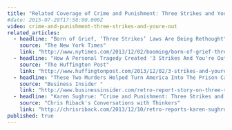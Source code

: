 ```yaml
---
title: "Related Coverage of Crime and Punishment: Three Strikes and You’re Out"
#date: 2015-07-29T17:58:00.000Z
video: crime-and-punishment-three-strikes-and-youre-out
related_articles:
  - headline: "Born of Grief, ‘Three Strikes’ Laws Are Being Rethought"
    source: "The New York Times"
    link: "http://www.nytimes.com/2013/12/02/booming/born-of-grief-three-strikes-laws-are-being-rethought.html?ref=booming"
  - headline: "How A Personal Tragedy Created '3 Strikes And You're Out'"
    source: "The Huffington Post"
    link: "http://www.huffingtonpost.com/2013/12/02/3-strikes-and-youre-out-law_n_4371163.html"
  - headline: "These Two Murders Helped Turn America Into The Prison Capital Of The World "
    source: "Business Insider "
    link: "http://www.businessinsider.com/retro-report-story-on-three-strikes-laws-2013-12"
  - headline: "Karen Sughrue: “Crime and Punishment: Three Strikes and You’re Out”"
    source: "Chris Riback's Conversations with Thinkers"
    link: "http://chrisriback.com/2013/12/10/retro-reports-karen-sughrue-crime-and-punishment-three-strikes-and-youre-out/"
published: true
---
```


